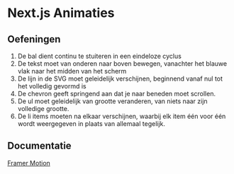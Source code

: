 # Next.js Animaties

## Oefeningen

1. De bal dient continu te stuiteren in een eindeloze cyclus
2. De tekst moet van onderen naar boven bewegen, vanachter het blauwe vlak naar het midden van het scherm
3. De lijn in de SVG moet geleidelijk verschijnen, beginnend vanaf nul tot het volledig gevormd is
4. De chevron geeft springend aan dat je naar beneden moet scrollen.
5. De ul moet geleidelijk van grootte veranderen, van niets naar zijn volledige grootte.
6. De li items moeten na elkaar verschijnen, waarbij elk item één voor één wordt weergegeven in plaats van allemaal tegelijk.

## Documentatie

[Framer Motion](https://www.framer.com/motion/?utm_source=google&utm_medium=adwords&utm_campaign=PerformanceMax-Framer_&gad_source=1&gclid=EAIaIQobChMItLmOuvHghAMVSxMGAB3zoQkxEAAYASAAEgJl5fD_BwE)
